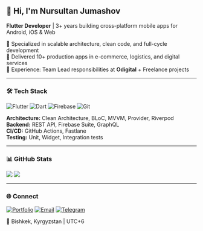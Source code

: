 ## 👋 Hi, I'm Nursultan Jumashov

**Flutter Developer** | 3+ years building cross-platform mobile apps for Android, iOS & Web

🎯 Specialized in scalable architecture, clean code, and full-cycle development  
🚀 Delivered 10+ production apps in e-commerce, logistics, and digital services  
💼 Experience: Team Lead responsibilities at **Odigital** + Freelance projects

---

### 🛠️ Tech Stack

![Flutter](https://img.shields.io/badge/Flutter-02569B?style=for-the-badge&logo=flutter&logoColor=white)
![Dart](https://img.shields.io/badge/Dart-0175C2?style=for-the-badge&logo=dart&logoColor=white)
![Firebase](https://img.shields.io/badge/Firebase-FFCA28?style=for-the-badge&logo=firebase&logoColor=black)
![Git](https://img.shields.io/badge/Git-F05032?style=for-the-badge&logo=git&logoColor=white)

**Architecture:** Clean Architecture, BLoC, MVVM, Provider, Riverpod  
**Backend:** REST API, Firebase Suite, GraphQL  
**CI/CD:** GitHub Actions, Fastlane  
**Testing:** Unit, Widget, Integration tests

---

### 📊 GitHub Stats

![](https://github-readme-stats.vercel.app/api?username=jumashovnursultan&show_icons=true&theme=tokyonight&hide_border=true)
![](https://github-readme-streak-stats.herokuapp.com/?user=jumashovnursultan&theme=tokyonight&hide_border=true)

---

### 🌐 Connect

[![Portfolio](https://img.shields.io/badge/Portfolio-255E63?style=for-the-badge&logo=About.me&logoColor=white)](https://jumashovnursultan.github.io)
[![Email](https://img.shields.io/badge/Email-D14836?style=for-the-badge&logo=gmail&logoColor=white)](mailto:nursultanjumashovv@gmail.com)
[![Telegram](https://img.shields.io/badge/Telegram-2CA5E0?style=for-the-badge&logo=telegram&logoColor=white)](https://t.me/nursultanjumashov)

📍 Bishkek, Kyrgyzstan | UTC+6
